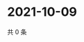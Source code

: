 # 2021-10-09

共 0 条

<!-- BEGIN WEIBO -->
<!-- 最后更新时间 Sat Oct 09 2021 17:10:17 GMT+0800 (China Standard Time) -->

<!-- END WEIBO -->

